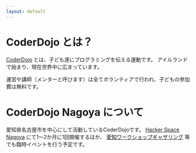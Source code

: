 ```yaml
---
layout: default
---
```


# CoderDojo とは？

[CoderDojo](http://coderdojo.com/) とは、子ども達にプログラミングを伝える運動です。
アイルランドで始まり、現在世界中に広まっています。

運営や講師（メンターと呼びます）は全てボランティアで行われ、子どもの参加費は無料です。


# CoderDojo Nagoya について

愛知県名古屋市を中心にして活動しているCoderDojoです。
[Hacker Space Nagoya](http://hackerspace-nagoya.squarespace.com/) にて1〜2か月に1回開催するほか、
[愛知ワークショップギャザリング](http://web.sugiyama-u.ac.jp/~kamei/gathering/) 等でも臨時イベントを行う予定です。
